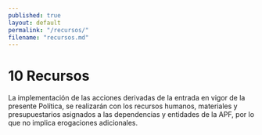 ```yaml
---
published: true
layout: default
permalink: "/recursos/"
filename: "recursos.md"
---
```


# 10 Recursos

La implementación de las acciones derivadas de la entrada en vigor  de la presente Política, se realizarán con los recursos humanos, materiales y presupuestarios asignados a las dependencias y entidades de la APF, por lo que no implica erogaciones adicionales.

